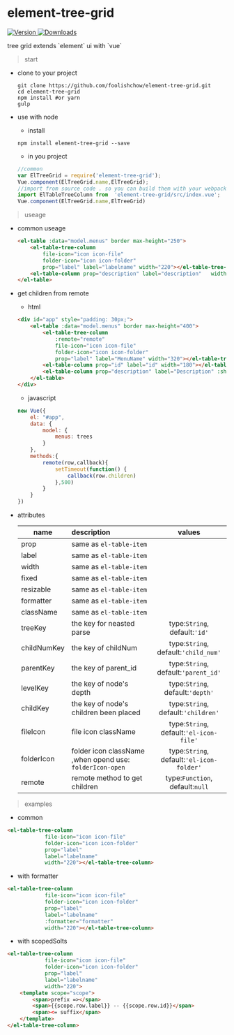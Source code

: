 # element-tree-grid
<p>
    <a href="https://www.npmjs.com/package/element-tree-grid">
        <img src="https://img.shields.io/npm/v/element-tree-grid.svg" alt="Version">
    </a> 
    <a href="https://www.npmjs.com/package/element-tree-grid">
        <img src="https://img.shields.io/npm/dm/element-tree-grid.svg" alt="Downloads">
    </a>
</p>
tree grid extends `element` ui  with `vue`




> start

- clone to your project
    ```shell
    git clone https://github.com/foolishchow/element-tree-grid.git
    cd element-tree-grid
    npm install #or yarn
    gulp 
    ```

- use with node
    - install
    ```shell
    npm install element-tree-grid --save
    ```
    - in you project 

    ```javascript
    //common 
    var ElTreeGrid = require('element-tree-grid');
    Vue.component(ElTreeGrid.name,ElTreeGrid);
    //import from source code . so you can build them with your webpack or rollup ..
    import ElTableTreeColumn from  'element-tree-grid/src/index.vue';
    Vue.component(ElTreeGrid.name,ElTreeGrid)
    ```


> useage   

- common useage
    ```html
    <el-table :data="model.menus" border max-height="250">
        <el-table-tree-column 
            file-icon="icon icon-file" 
            folder-icon="icon icon-folder" 
            prop="label" label="labelname" width="220"></el-table-tree-column>
        <el-table-column prop="description" label="description"   width="180"></el-table-column>
    </el-table>
    ```
- get children from remote
    - html
    ```html
    <div id="app" style="padding: 30px;">
        <el-table :data="model.menus" border max-height="400">
            <el-table-tree-column 
                :remote="remote"
                file-icon="icon icon-file" 
                folder-icon="icon icon-folder" 
                prop="label" label="MenuName" width="320"></el-table-tree-column>
            <el-table-column prop="id" label="id" width="180"></el-table-column>
            <el-table-column prop="description" label="Description" :show-overflow-tooltip="true" width="180"></el-table-column>
        </el-table>
    </div>
    ```
    - javascript   
    ```javascript
    new Vue({
        el: "#app",
        data: {
            model: {
                menus: trees
            }
        },
        methods:{
            remote(row,callback){
                setTimeout(function() {
                    callback(row.children)
                },500)
            }
        }
    })
    ```
- attributes

    | name          | description              | values          |
    | ------------- |:------------------------|:---------------:|
    | prop          | same as `el-table-item`  |                 |
    | label         | same as `el-table-item`  |                 |
    | width         | same as `el-table-item`  |                 |
    | fixed         | same as `el-table-item`  |                 |
    | resizable     | same as `el-table-item`  |                 |
    | formatter     | same as `el-table-item`  |                 |
    | className     | same as `el-table-item`  |                 |
    | treeKey       | the key for neasted parse|  type:`String`,<br> default:`'id'` |
    | childNumKey   | the key of childNum      |  type:`String`,<br> default:`'child_num'` |
    | parentKey     | the key of parent_id        |  type:`String`, <br>default:`'parent_id'`|
    | levelKey      | the key of node's depth  |  type:`String`,<br> default:`'depth'`|
    | childKey      | the key of node's children been placed  |  type:`String`, <br>default:`'children'`|
    | fileIcon      | file icon className  |  type:`String`, <br>default:`'el-icon-file'`|
    | folderIcon      | folder icon className ,when opend use: `folderIcon-open`  |  type:`String`,<br> default:`'el-icon-folder'`|
    | remote       | remote method to get children | type:`Function`,<br/>default:`null`|

> examples 

- common 
```html
<el-table-tree-column 
            file-icon="icon icon-file" 
            folder-icon="icon icon-folder" 
            prop="label" 
            label="labelname" 
            width="220"></el-table-tree-column>
```

- with formatter
```html
<el-table-tree-column 
            file-icon="icon icon-file" 
            folder-icon="icon icon-folder" 
            prop="label" 
            label="labelname" 
            :formatter="formatter"
            width="220"></el-table-tree-column>
```

- with scopedSolts
```html
<el-table-tree-column 
            file-icon="icon icon-file" 
            folder-icon="icon icon-folder" 
            prop="label" 
            label="labelname" 
            width="220">
    <template scope="scope">
        <span>prefix =></span>
        <span>{{scope.row.label}} -- {{scope.row.id}}</span> 
        <span><= suffix</span>   
    </template>
</el-table-tree-column>
```

